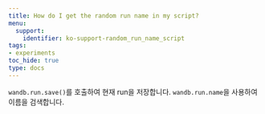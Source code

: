 ```yaml
---
title: How do I get the random run name in my script?
menu:
  support:
    identifier: ko-support-random_run_name_script
tags:
- experiments
toc_hide: true
type: docs
---
```


`wandb.run.save()`를 호출하여 현재 run을 저장합니다. `wandb.run.name`을 사용하여 이름을 검색합니다.
